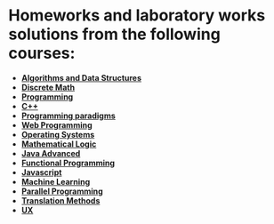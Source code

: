 # Homeworks and laboratory works solutions from the following courses:

- **[Algorithms and Data Structures](https://github.com/DMozhevitin/ITMO/tree/main/algorithms-and-data-structures)**
- **[Discrete Math](https://github.com/DMozhevitin/ITMO/tree/main/discrete-math)**
- **[Programming](https://github.com/DMozhevitin/ITMO/tree/main/java-intro)**
- **[C++](https://github.com/DMozhevitin/ITMO/tree/main/cpp-course)**
- **[Programming paradigms](https://github.com/DMozhevitin/ITMO/tree/main/programming-paradigms)**
- **[Web Programming](https://github.com/DMozhevitin/ITMO/tree/main/web-programming)**
- **[Operating Systems](https://github.com/DMozhevitin/ITMO/tree/main/operating-systems)**
- **[Mathematical Logic](https://github.com/DMozhevitin/ITMO/tree/main/math-logic)**
- **[Java Advanced](https://github.com/DMozhevitin/ITMO/tree/main/java-advanced)**
- **[Functional Programming](https://github.com/DMozhevitin/ITMO/tree/main/functional-programming)**
- **[Javascript](https://github.com/DMozhevitin/ITMO/tree/main/js-course)**
- **[Machine Learning](https://github.com/DMozhevitin/ITMO/tree/main/machine-learning)**
- **[Parallel Programming](https://github.com/DMozhevitin/ITMO/tree/main/parallel-programming)**
- **[Translation Methods](https://github.com/DMozhevitin/ITMO/tree/main/translation-methods)**
- **[UX](https://github.com/DMozhevitin/ITMO/tree/main/ux-course)**
